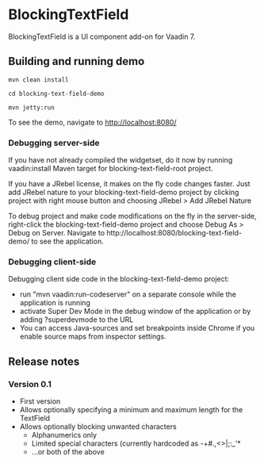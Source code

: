 # BlockingTextField

BlockingTextField is a UI component add-on for Vaadin 7.

## Building and running demo

`mvn clean install`

`cd blocking-text-field-demo`

`mvn jetty:run`

To see the demo, navigate to [http://localhost:8080/]()

### Debugging server-side

If you have not already compiled the widgetset, do it now by running vaadin:install Maven target for blocking-text-field-root project.

If you have a JRebel license, it makes on the fly code changes faster. Just add JRebel nature to your blocking-text-field-demo project by clicking project with right mouse button and choosing JRebel > Add JRebel Nature

To debug project and make code modifications on the fly in the server-side, right-click the blocking-text-field-demo project and choose Debug As > Debug on Server. Navigate to http://localhost:8080/blocking-text-field-demo/ to see the application.

### Debugging client-side

Debugging client side code in the blocking-text-field-demo project:
  - run "mvn vaadin:run-codeserver" on a separate console while the application is running
  - activate Super Dev Mode in the debug window of the application or by adding ?superdevmode to the URL
  - You can access Java-sources and set breakpoints inside Chrome if you enable source maps from inspector settings.
 
## Release notes

### Version 0.1
* First version
* Allows optionally specifying a minimum and maximum length for the TextField
* Allows optionally blocking unwanted characters
  * Alphanumerics only
  * Limited special characters (currently hardcoded as -+#.,<>|;:_'* 
  * ...or both of the above